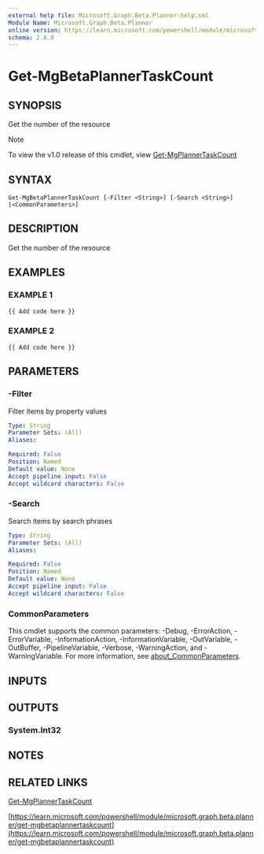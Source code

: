 ```yaml
---
external help file: Microsoft.Graph.Beta.Planner-help.xml
Module Name: Microsoft.Graph.Beta.Planner
online version: https://learn.microsoft.com/powershell/module/microsoft.graph.beta.planner/get-mgbetaplannertaskcount
schema: 2.0.0
---
```


# Get-MgBetaPlannerTaskCount

## SYNOPSIS
Get the number of the resource

> [!NOTE]
> To view the v1.0 release of this cmdlet, view [Get-MgPlannerTaskCount](/powershell/module/Microsoft.Graph.Planner/Get-MgPlannerTaskCount?view=graph-powershell-1.0)

## SYNTAX

```
Get-MgBetaPlannerTaskCount [-Filter <String>] [-Search <String>] [<CommonParameters>]
```

## DESCRIPTION
Get the number of the resource

## EXAMPLES

### EXAMPLE 1
```
{{ Add code here }}
```

### EXAMPLE 2
```
{{ Add code here }}
```

## PARAMETERS

### -Filter
Filter items by property values

```yaml
Type: String
Parameter Sets: (All)
Aliases:

Required: False
Position: Named
Default value: None
Accept pipeline input: False
Accept wildcard characters: False
```

### -Search
Search items by search phrases

```yaml
Type: String
Parameter Sets: (All)
Aliases:

Required: False
Position: Named
Default value: None
Accept pipeline input: False
Accept wildcard characters: False
```

### CommonParameters
This cmdlet supports the common parameters: -Debug, -ErrorAction, -ErrorVariable, -InformationAction, -InformationVariable, -OutVariable, -OutBuffer, -PipelineVariable, -Verbose, -WarningAction, and -WarningVariable. For more information, see [about_CommonParameters](http://go.microsoft.com/fwlink/?LinkID=113216).

## INPUTS

## OUTPUTS

### System.Int32
## NOTES

## RELATED LINKS
[Get-MgPlannerTaskCount](/powershell/module/Microsoft.Graph.Planner/Get-MgPlannerTaskCount?view=graph-powershell-1.0)

[https://learn.microsoft.com/powershell/module/microsoft.graph.beta.planner/get-mgbetaplannertaskcount](https://learn.microsoft.com/powershell/module/microsoft.graph.beta.planner/get-mgbetaplannertaskcount)

